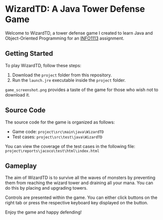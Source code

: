 # WizardTD: A Java Tower Defense Game

Welcome to WizardTD, a tower defense game I created to learn Java and Object-Oriented Programming for an [INFO1113](https://www.sydney.edu.au/units/INFO1113) assignment.

## Getting Started

To play WizardTD, follow these steps:

1. Download the `project` folder from this repository.
2. Run the `launch.jre` executable inside the `project` folder.

`game_screenshot.png` provides a taste of the game for those who wish not to download it.

## Source Code

The source code for the game is organized as follows:

- Game code: `project\src\main\java\WizardTD`
- Test cases: `project\src\test\java\WizardTD`

You can view the coverage of the test cases in the following file: `project\reports\jacoco\test\html\index.html`

## Gameplay

The aim of WizardTD is to survive all the waves of monsters by preventing them from reaching the wizard tower and draining all your mana. You can do this by placing and upgrading towers.

Controls are presented within the game. You can either click buttons on the right tab or press the respective keyboard key displayed on the button.

Enjoy the game and happy defending!
